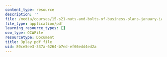 ```yaml
---
content_type: resource
description: ''
file: /media/courses/15-s21-nuts-and-bolts-of-business-plans-january-iap-2014/80ce5ee3337a6264b7edef66edd4ed2a_sfYD3LX-Rgw.pdf
file_type: application/pdf
learning_resource_types: []
ocw_type: OCWFile
resourcetype: Document
title: 3play pdf file
uid: 80ce5ee3-337a-6264-b7ed-ef66edd4ed2a
---
```

